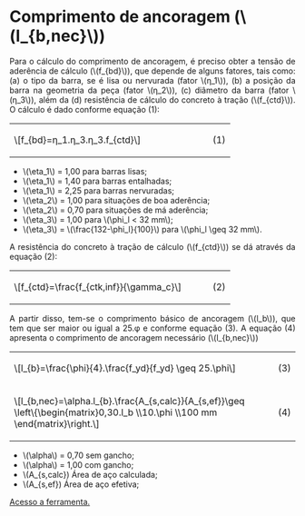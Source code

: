 <script src = "https://polyfill.io/v3/polyfill.min.js?features=es6"></script>
<script id = "MathJax-script" async src="https://cdn.jsdelivr.net/npm/mathjax@3/es5/tex-mml-chtml.js"></script>

<h1>Comprimento de ancoragem (\(l_{b,nec}\))</h1>

<p align="justify">
Para o cálculo do comprimento de ancoragem, é preciso obter a tensão de aderência de cálculo (\(f_{bd}\)), que depende de alguns fatores, tais como: (a) o tipo da barra, se é lisa ou nervurada (fator \(η_1\)), (b) a posição da barra na geometria da peça (fator \(η_2\)), (c) diâmetro da barra (fator \(η_3\)), além da (d) resistência de cálculo do concreto à tração (\(f_{ctd}\)). O cálculo é dado conforme equação (1):
</p> 

<table width = "100%" border = "0">
    <tr>
        <td width = "90%">
            <p>\[f_{bd}=η_1.η_3.η_3.f_{ctd}\]</p>
        </td>
        <td width = "10%">
            <p align="right">(1)</p>
        </td>
    </tr>
</table>

<ul>
    <li>\(\eta_1\) = 1,00 para barras lisas;</li>
    <li>\(\eta_1\) = 1,40 para barras entalhadas;</li>
    <li>\(\eta_1\) = 2,25 para barras nervuradas;</li>
    <li>\(\eta_2\) = 1,00 para situações de boa aderência;</li>
    <li>\(\eta_2\) = 0,70 para situações de má aderência;</li>
    <li>\(\eta_3\) = 1,00 para \(\phi_l < 32 mm\);</li>
    <li>\(\eta_3\) = \(\frac{132-\phi_l}{100}\) para \(\phi_l \geq 32 mm\).</li>
</ul>

<p align="justify">
A resistência do concreto à tração de cálculo (\(f_{ctd}\)) se dá através da equação (2): 
</p> 

<table width = "100%" border = "0">
    <tr>
        <td width = "90%">
            <p>\[f_{ctd}=\frac{f_{ctk,inf}}{\gamma_c}\]</p>
        </td>
        <td width = "10%">
            <p align="right">(2)</p>
        </td>
    </tr>
</table>

<p align="justify">
A partir disso, tem-se o comprimento básico de ancoragem (\(l_b\)), que tem que ser maior ou igual a 25.φ e conforme equação (3). A equação (4) apresenta o comprimento de ancoragem necessário (\(l_{b,nec}\))
</p> 

<table width = "100%" border = "0">
    <tr>
        <td width = "90%">
            <p>\[l_{b}=\frac{\phi}{4}.\frac{f_yd}{f_yd} \geq 25.\phi\]</p>
        </td>
        <td width = "10%">
            <p align="right">(3)</p>
        </td>
    </tr>
    <tr>
        <td width = "90%">
            <p>
                            \[l_{b,nec}=\alpha.l_{b}.\frac{A_{s,calc}}{A_{s,ef}}\geq \left\{\begin{matrix}0,30.l_b
                            \\10.\phi 
                            \\100 mm 
                            \end{matrix}\right.\]
            </p>
        </td>
        <td width = "10%">
            <p align="right">(4)</p>
        </td>
    </tr>
</table>

<ul>
    <li>\(\alpha\) = 0,70 sem gancho;</li>
    <li>\(\alpha\) = 1,00 com gancho;</li>
    <li>\(A_{s,calc}) Área de aço calculada;</li>
    <li>\(A_{s,ef}) Área de aço efetiva;</li>
</ul>

<p align="justify">
    <a href="https://wmpjrufg.github.io/2122ICPINASCIMENTO/ANCORAGEM/ANC.html" target="_blank">Acesso a ferramenta.</a>
</p> 